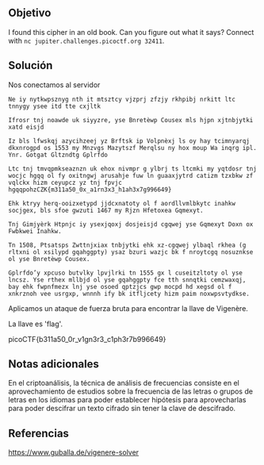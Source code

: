 ## Objetivo
  
I found this cipher in an old book. Can you figure out what it says? Connect with `nc jupiter.challenges.picoctf.org 32411`.
## Solución
Nos conectamos al servidor

	Ne iy nytkwpsznyg nth it mtsztcy vjzprj zfzjy rkhpibj nrkitt ltc tnnygy ysee itd tte cxjltk
	
	Ifrosr tnj noawde uk siyyzre, yse Bnretèwp Cousex mls hjpn xjtnbjytki xatd eisjd
	
	Iz bls lfwskqj azycihzeej yz Brftsk ip Volpnèxj ls oy hay tcimnyarqj dkxnrogpd os 1553 my Mnzvgs Mazytszf Merqlsu ny hox moup Wa inqrg ipl. Ynr. Gotgat Gltzndtg Gplrfdo 
	
	Ltc tnj tmvqpmkseaznzn uk ehox nivmpr g ylbrj ts ltcmki my yqtdosr tnj wocjc hgqq ol fy oxitngwj arusahje fuw ln guaaxjytrd catizm tzxbkw zf vqlckx hizm ceyupcz yz tnj fpvjc hgqqpohzCZK{m311a50_0x_a1rn3x3_h1ah3x7g996649}
	
	Ehk ktryy herq-ooizxetypd jjdcxnatoty ol f aordllvmlbkytc inahkw socjgex, bls sfoe gwzuti 1467 my Rjzn Hfetoxea Gqmexyt.
	
	Tnj Gimjyèrk Htpnjc iy ysexjqoxj dosjeisjd cgqwej yse Gqmexyt Doxn ox Fwbkwei Inahkw.
	
	Tn 1508, Ptsatsps Zwttnjxiax tnbjytki ehk xz-cgqwej ylbaql rkhea (g rltxni ol xsilypd gqahggpty) ysaz bzuri wazjc bk f nroytcgq nosuznkse ol yse Bnretèwp Cousex.
	
	Gplrfdo’y xpcuso butvlky lpvjlrki tn 1555 gx l cuseitzltoty ol yse lncsz. Yse rthex mllbjd ol yse gqahggpty fce tth snnqtki cemzwaxqj, bay ehk fwpnfmezx lnj yse osoed qptzjcs gwp mocpd hd xegsd ol f xnkrznoh vee usrgxp, wnnnh ify bk itfljcety hizm paim noxwpsvtydkse.

Aplicamos un ataque de fuerza bruta para encontrar la llave de Vigenère.

La llave es 'flag'.

picoCTF{b311a50_0r_v1gn3r3_c1ph3r7b996649}
## Notas adicionales
En el criptoanálisis, la técnica de análisis de frecuencias consiste en el aprovechamiento de estudios sobre la frecuencia de las letras o grupos de letras en los idiomas para poder establecer hipótesis para aprovecharlas para poder descifrar un texto cifrado sin tener la clave de descifrado.
## Referencias
https://www.guballa.de/vigenere-solver

